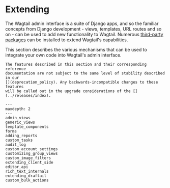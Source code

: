 # Extending

The Wagtail admin interface is a suite of Django apps, and so the familiar concepts from Django development - views, templates, URL routes and so on - can be used to add new functionality to Wagtail. Numerous [third-party packages](https://wagtail.org/packages/) can be installed to extend Wagtail's capabilities.

This section describes the various mechanisms that can be used to integrate your own code into Wagtail's admin interface.

```{note}
The features described in this section and their corresponding reference
documentation are not subject to the same level of stability described in our
[](deprecation_policy). Any backwards-incompatible changes to these features
will be called out in the upgrade considerations of the [](../releases/index).
```

```{toctree}
---
maxdepth: 2
---
admin_views
generic_views
template_components
forms
adding_reports
custom_tasks
audit_log
custom_account_settings
customizing_group_views
custom_image_filters
extending_client_side
editor_api
rich_text_internals
extending_draftail
custom_bulk_actions
```
